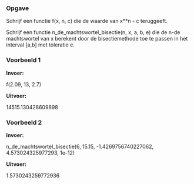 ### Opgave

Schrijf een functie f(x, n, c) die de waarde van x**n - c teruggeeft.

Schrijf een functie n_de_machtswortel_bisectie(n, x, a, b, e) die de n-de machtswortel van x berekent door de bisectiemethode toe te passen in het interval [a,b] met toleratie e.

### Voorbeeld 1

**Invoer:**

f(2.09, 13, 2.7)

**Uitvoer:**

14515.130428609898

### Voorbeeld 2

**Invoer:**

n_de_machtswortel_bisectie(6, 15.15, -1.4269756740227062, 4.573024325977293, 1e-12)

**Uitvoer:**

1.5730243259772936